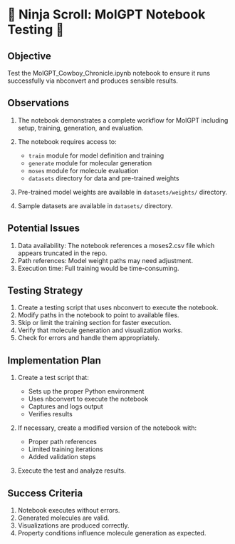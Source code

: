 # 🥷 Ninja Scroll: MolGPT Notebook Testing 🥷

## Objective
Test the MolGPT_Cowboy_Chronicle.ipynb notebook to ensure it runs successfully via nbconvert and produces sensible results.

## Observations
1. The notebook demonstrates a complete workflow for MolGPT including setup, training, generation, and evaluation.
2. The notebook requires access to:
   - `train` module for model definition and training
   - `generate` module for molecular generation
   - `moses` module for molecule evaluation
   - `datasets` directory for data and pre-trained weights

3. Pre-trained model weights are available in `datasets/weights/` directory.
4. Sample datasets are available in `datasets/` directory.

## Potential Issues
1. Data availability: The notebook references a moses2.csv file which appears truncated in the repo.
2. Path references: Model weight paths may need adjustment.
3. Execution time: Full training would be time-consuming.

## Testing Strategy
1. Create a testing script that uses nbconvert to execute the notebook.
2. Modify paths in the notebook to point to available files.
3. Skip or limit the training section for faster execution.
4. Verify that molecule generation and visualization works.
5. Check for errors and handle them appropriately.

## Implementation Plan
1. Create a test script that:
   - Sets up the proper Python environment
   - Uses nbconvert to execute the notebook
   - Captures and logs output
   - Verifies results

2. If necessary, create a modified version of the notebook with:
   - Proper path references
   - Limited training iterations
   - Added validation steps

3. Execute the test and analyze results.

## Success Criteria
1. Notebook executes without errors.
2. Generated molecules are valid.
3. Visualizations are produced correctly.
4. Property conditions influence molecule generation as expected. 